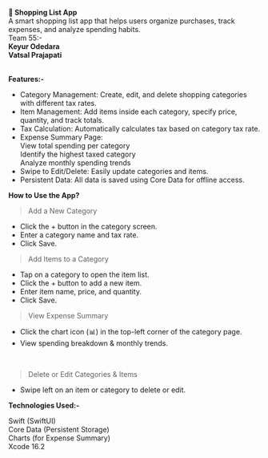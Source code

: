 **🛒 Shopping List App** <br>
A smart shopping list app that helps users organize purchases, track expenses, and analyze spending habits. <br>
Team 55:- <br>
**Keyur Odedara <br>
Vatsal Prajapati <br>**
<br>

**Features:-**
<br>

- Category Management: Create, edit, and delete shopping categories with different tax rates. <br>
- Item Management: Add items inside each category, specify price, quantity, and track totals. <br>
- Tax Calculation: Automatically calculates tax based on category tax rate. <br>
- Expense Summary Page: <br>
   View total spending per category <br>
   Identify the highest taxed category <br>
   Analyze monthly spending trends <br>
- Swipe to Edit/Delete: Easily update categories and items. <br>
- Persistent Data: All data is saved using Core Data for offline access. <br>

**How to Use the App?** <br>

> Add a New Category  <br>
- Click the + button in the category screen. <br>
- Enter a category name and tax rate. <br>
- Click Save. <br>

> Add Items to a Category <br>
- Tap on a category to open the item list. <br>
- Click the + button to add a new item. <br>
- Enter item name, price, and quantity. <br>
- Click Save. <br>

> View Expense Summary <br>
- Click the chart icon (📊) in the top-left corner of the category page. <br>
- View spending breakdown & monthly trends.
<br>

> Delete or Edit Categories & Items <br>
- Swipe left on an item or category to delete or edit. <br>

**Technologies Used:-**

Swift (SwiftUI) <br>
Core Data (Persistent Storage) <br>
Charts (for Expense Summary) <br>
Xcode 16.2 <br>

